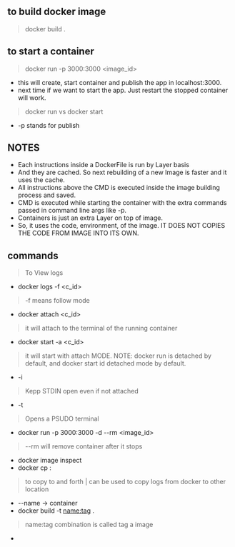 ## to build docker image
> docker build .

## to start a container 
> docker run -p 3000:3000 <image_id>
- this will create, start container and publish the app in localhost:3000.
- next time if we want to start the app. Just restart the stopped container will work.

> docker run vs docker start

- -p stands for publish 

## NOTES
- Each instructions inside a DockerFile is run by Layer basis
- And they are cached. So next rebuilding of a new Image is faster and it uses the cache.
- All instructions above the CMD is executed inside the image building process and saved.
- CMD is executed while starting the container with the extra commands passed in command line args like -p.
- Containers is just an extra Layer on top of image. 
- So, it uses the code, environment, of the image. IT DOES NOT COPIES THE CODE FROM IMAGE INTO ITS OWN.

## commands
> To View logs
- docker logs -f <c_id>
> -f means follow mode
- docker attach <c_id>
> it will attach to the terminal of the running container
- docker start -a <c_id>
> it will start with attach MODE. NOTE: docker run is detached by default, and docker start id detached mode by default. 
- -i
> Kepp STDIN open even if not attached
- -t
> Opens a PSUDO terminal
- docker run -p 3000:3000 -d --rm <image_id>
> --rm will remove container after it stops
- docker image inspect
- docker cp <source path> <container>:<path>
> to copy to and forth | can be used to copy logs from docker to other location
- --name -> container
- docker build -t <name:tag> .
> name:tag combination is called tag a image
- 

### 